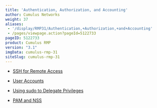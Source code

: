 ```yaml
---
title: 'Authentication, Authorization, and Accounting'
author: Cumulus Networks
weight: 37
aliases:
 - '/display/RMP31/Authentication,+Authorization,+and+Accounting'
 - /pages/viewpage.action?pageId=5122733
pageID: 5122733
product: Cumulus RMP
version: "3.1"
imgData: cumulus-rmp-31
siteSlug: cumulus-rmp-31
---
```

  - [SSH for Remote
    Access](/version/cumulus-rmp-31/System-Management/Authentication-Authorization-and-Accounting/SSH-for-Remote-Access)

  - [User
    Accounts](/version/cumulus-rmp-31/System-Management/Authentication-Authorization-and-Accounting/User-Accounts)

  - [Using sudo to Delegate
    Privileges](/version/cumulus-rmp-31/System-Management/Authentication-Authorization-and-Accounting/Using-sudo-to-Delegate-Privileges)

  - [PAM and
    NSS](/version/cumulus-rmp-31/System-Management/Authentication-Authorization-and-Accounting/LDAP-Authentication-and-Authorization)

